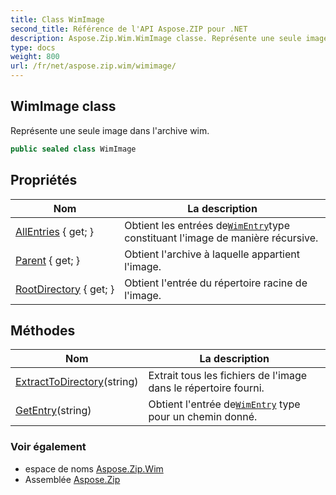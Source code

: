 ```yaml
---
title: Class WimImage
second_title: Référence de l'API Aspose.ZIP pour .NET
description: Aspose.Zip.Wim.WimImage classe. Représente une seule image dans larchive wim.
type: docs
weight: 800
url: /fr/net/aspose.zip.wim/wimimage/
---
```

## WimImage class

Représente une seule image dans l'archive wim.

```csharp
public sealed class WimImage
```

## Propriétés

| Nom | La description |
| --- | --- |
| [AllEntries](../../aspose.zip.wim/wimimage/allentries/) { get; } | Obtient les entrées de[`WimEntry`](../wimentry/)type constituant l'image de manière récursive. |
| [Parent](../../aspose.zip.wim/wimimage/parent/) { get; } | Obtient l'archive à laquelle appartient l'image. |
| [RootDirectory](../../aspose.zip.wim/wimimage/rootdirectory/) { get; } | Obtient l'entrée du répertoire racine de l'image. |

## Méthodes

| Nom | La description |
| --- | --- |
| [ExtractToDirectory](../../aspose.zip.wim/wimimage/extracttodirectory/)(string) | Extrait tous les fichiers de l'image dans le répertoire fourni. |
| [GetEntry](../../aspose.zip.wim/wimimage/getentry/)(string) | Obtient l'entrée de[`WimEntry`](../wimentry/) type pour un chemin donné. |

### Voir également

* espace de noms [Aspose.Zip.Wim](../../aspose.zip.wim/)
* Assemblée [Aspose.Zip](../../)


